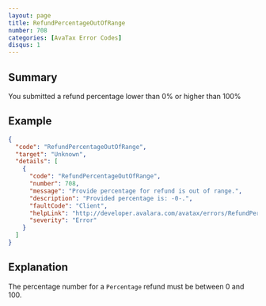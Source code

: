 ```yaml
---
layout: page
title: RefundPercentageOutOfRange
number: 708
categories: [AvaTax Error Codes]
disqus: 1
---
```


## Summary

You submitted a refund percentage lower than 0% or higher than 100%

## Example

```json
{
  "code": "RefundPercentageOutOfRange",
  "target": "Unknown",
  "details": [
    {
      "code": "RefundPercentageOutOfRange",
      "number": 708,
      "message": "Provide percentage for refund is out of range.",
      "description": "Provided percentage is: -0-.",
      "faultCode": "Client",
      "helpLink": "http://developer.avalara.com/avatax/errors/RefundPercentageOutOfRange",
      "severity": "Error"
    }
  ]
}
```

## Explanation

The percentage number for a `Percentage` refund must be between 0 and 100.
